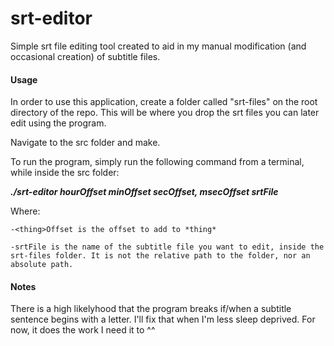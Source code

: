 # srt-editor


Simple srt file editing tool created to aid in my manual modification (and occasional creation) of subtitle files.


#### Usage
In order to use this application, create a folder called "srt-files" on the root directory of the repo. This will be where you drop the srt files you can later edit using the program.

Navigate to the src folder and make.

To run the program, simply run the following command from a terminal, while inside the src folder:

***./srt-editor hourOffset minOffset secOffset, msecOffset srtFile***

Where:

    -<thing>Offset is the offset to add to *thing*

    -srtFile is the name of the subtitle file you want to edit, inside the srt-files folder. It is not the relative path to the folder, nor an absolute path.


#### Notes
There is a high likelyhood that the program breaks if/when a subtitle sentence begins with a letter. I'll fix that when I'm less sleep deprived. For now, it does the work I need it to ^^